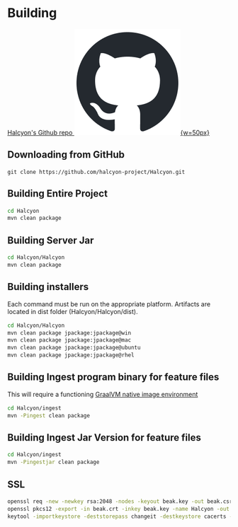 # Building

[Halcyon's Github repo ![github](images/github.png){w=50px}](https://github.com/halcyon-project/Halcyon)
## Downloading from GitHub
```
git clone https://github.com/halcyon-project/Halcyon.git
```

## Building Entire Project
```sh
cd Halcyon
mvn clean package
```

## Building Server Jar
```sh
cd Halcyon/Halcyon
mvn clean package
```

## Building installers

Each command must be run on the appropriate platform.  Artifacts are located in dist folder (Halcyon/Halcyon/dist).
```sh
cd Halcyon/Halcyon
mvn clean package jpackage:jpackage@win
mvn clean package jpackage:jpackage@mac
mvn clean package jpackage:jpackage@ubuntu
mvn clean package jpackage:jpackage@rhel
```

## Building Ingest program binary for feature files

This will require a functioning [GraalVM native image environment](https://www.graalvm.org/latest/reference-manual/native-image/)
```sh
cd Halcyon/ingest
mvn -Pingest clean package 
```

## Building Ingest Jar Version for feature files

```sh
cd Halcyon/ingest
mvn -Pingestjar clean package 
```

## SSL
```sh
openssl req -new -newkey rsa:2048 -nodes -keyout beak.key -out beak.csr
openssl pkcs12 -export -in beak.crt -inkey beak.key -name Halcyon -out beak.p12
keytool -importkeystore -deststorepass changeit -destkeystore cacerts -srckeystore beak.p12 -srcstoretype PKCS12
```

